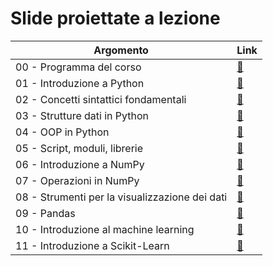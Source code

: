 # Slide proiettate a lezione

| Argomento | Link |
| --------- | ---- |
| 00 - Programma del corso | [:link:](./slides/00_program.pdf) |
| 01 - Introduzione a Python | [:link:](./slides/01_intro.pdf) |
| 02 - Concetti sintattici fondamentali | [:link:](./slides/02_syntax.pdf) |
| 03 - Strutture dati in Python | [:link:](./slides/03_data_structures.pdf) |
| 04 - OOP in Python | [:link:](./slides/04_oop.pdf) |
| 05 - Script, moduli, librerie | [:link:](./slides/05_org.pdf) |
| 06 - Introduzione a NumPy | [:link:](./slides/06_numpy_intro.pdf) |
| 07 - Operazioni in NumPy | [:link:](./slides/07_numpy_ops.pdf) |
| 08 - Strumenti per la visualizzazione dei dati | [:link:](./slides/08_vis.pdf) |
| 09 - Pandas | [:link:](./slides/09_pandas.pdf) |
| 10 - Introduzione al machine learning | [:link:](./slides/10_intro_ml.pdf) |
| 11 - Introduzione a Scikit-Learn | [:link:](./slides/11_intro_sklearn.pdf) |
